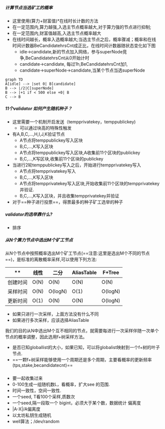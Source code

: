 
##### 计算节点当选矿工的概率
- 这里使用(算力+财富值)*在线时长计数的方法
- 在一定范围内,算力越强,入选主节点概率越大,对于算力强的节点进行抑制;
- 在一定范围内,财富值越高,入选主节点概率越大
- 在线时间越长，概率入选概率越大;当选主节点之后，概率骤减；概率和在线时间计数器BeCandidatehrsCnt成正比，在线时间计数器随状态变化如下图
  - idle->candidate,新的节点加入网络，参与superNode竞争,BeCandidatehrsCnt从0开始计时
  - candidate->candidate, 每过1h,BeCandidatehrsCnt加1,
  - candidate->superNode->candidate,当某个节点当选superNode

```
graph TD
A[idle] --> |set 0| B[candidate]
B --> |/2|C[superNode]
B --> |+1 if < 500 else +0| B
C --> B
```

##### 11个validator 如何产生随机种子？

- 这里需要一个机制开启发送（tempprivatekey，temppublickey)
  - 可以通过块高的特殊性触发
- 有A,B,C,...,H,I,J,K验证节点
  - A节点将temppublickey写入区块
  - B,C,...,K写入区块
  - A节点将temppublickey写入区块,A收集前11个区块的publickey
  - B,C,...,K写区块,收集前11个区块的publickey
- 当进行2轮temppublickey写入之后，开始进行tempprivatekey写入
  - A节点将tempprivatekey写入
  - B,C,...,K写入区块
  - A节点将tempprivatekey写入区块,开始收集前11个区块的tempprivatekey并验证.
  - B,C,...,K写入区块，并且收集tempprivatekey并验证
- 对于==种子进行投票==，得票最多的种子矿工选举的种子

##### validator的选举靠什么?
- 排序

##### 从N个算力节点中选出M个矿工节点
从N个节点中按照概率选出M个矿工节点(==注意:这里是选出M个不同的节点==)，是标准的离散概率采样,可以使用下列方法:

** | 线性 | 二分 | AliasTable | F+Tree
---|---|---|---|---
创建时间 | O(N) | O(N)| O(N) | O(N)
采样时间 | O(N) | O(logN) | O(1) |O(logN)
更新时间 | O(1) | O(N)| O(N) | O(logN)
- 如果只进行一次采样，上面方法没有什么不同
- 如果进行多次采样，应该选择AliasTable

我们的目的从N中选出M个互不相同的节点，就需要每进行一次采样伴随一次单个节点的概率调整，因此选用f+树采样方法。

- 是否已知globallist的大小，如果已知，可以将globalist映射到一个f+树的叶子节点.
- ==一颗f+树采样能够使用一个周期还是多个周期，主要看概率的更新频率(tps,stake,becandidatecnt)==


##### 
- 要一起收集过来
- 0-100生成一组随机数L，看概率，扩大see 的范围.
- 时间一致性，空间一致性.
- 一个seed, T看100个采样,质数次
- 一个seed,隔一段取一个 bigint，必须大于某个数，数据统计
偏离度
- |A-X|/A偏离度
- 以太坊私钥生成随机
- well算法；/dev/random